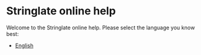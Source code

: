 # Stringlate online help
Welcome to the Stringlate online help. Please select the language you know best:
- [English](en.md)

